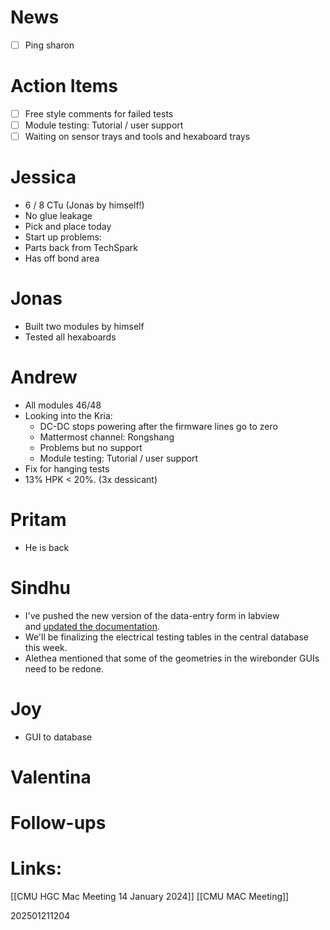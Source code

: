 # News
- [ ] Ping sharon 


# Action Items
- [ ] Free style comments for failed tests
- [ ] Module testing: Tutorial / user support 
- [ ] Waiting on sensor trays and tools and hexaboard trays

# Jessica
- 6 / 8 CTu (Jonas by himself!)
- No glue leakage
- Pick and place today
- Start up problems: 
- Parts back from TechSpark
- Has off bond area


# Jonas
- Built two modules by himself
- Tested all hexaboards


# Andrew
- All modules 46/48 
- Looking into the Kria: 
	- DC-DC stops powering after the firmware lines go to zero
	- Mattermost channel: Rongshang
	- Problems but no support
	- Module testing: Tutorial / user support 
- Fix for hanging tests
- 13% HPK < 20%. (3x dessicant)

# Pritam
- He is back

# Sindhu
- I've pushed the new version of the data-entry form in labview and [updated the documentation](https://github.com/cmu-hgc-mac/Gantry/tree/main).
- We'll be finalizing the electrical testing tables in the central database this week. 
- Alethea mentioned that some of the geometries in the wirebonder GUIs need to be redone. 

# Joy
- GUI to database

# Valentina 





# Follow-ups


# Links: 
[[CMU HGC Mac Meeting 14 January 2024]]
[[CMU MAC Meeting]]


202501211204

